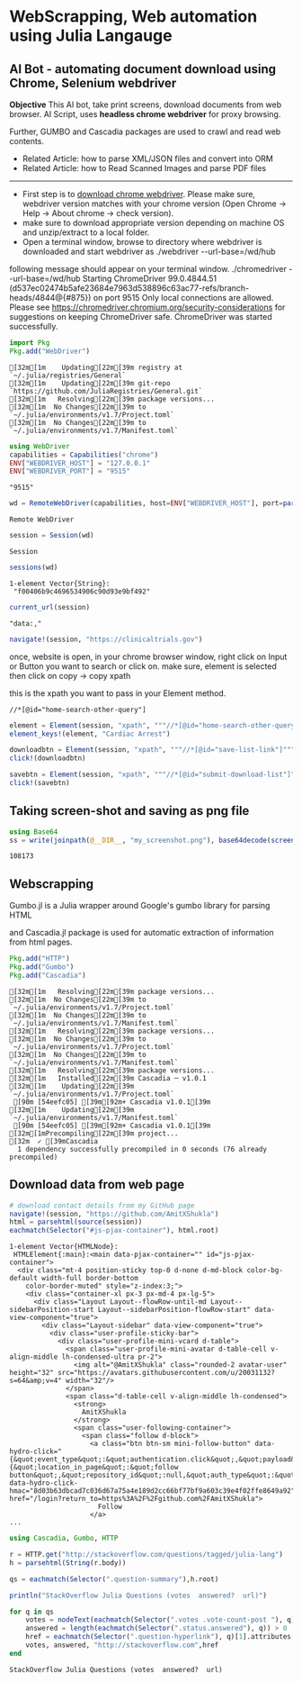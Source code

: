# WebScrapping, Web automation using Julia Langauge

## AI Bot - automating document download using Chrome, Selenium webdriver

**Objective** This AI bot, take print screens, download documents from web browser.
AI Script, uses **headless chrome webdriver** for proxy browsing.

Further, GUMBO and Cascadia packages are used to crawl and read web contents.

- Related Article: how to parse XML/JSON files and convert into ORM
- Related Article: how to Read Scanned Images and parse PDF files

---

+ First step is to [download chrome webdriver](https://chromedriver.chromium.org/downloads). Please make sure, webdriver version matches with your chrome version (Open Chrome -> Help -> About chrome -> check version).
+ make sure to download appropriate version depending on machine OS and unzip/extract to a local folder.
+ Open a terminal window, browse to directory where webdriver is downloaded and start webdriver as ./webdriver --url-base=/wd/hub

following message should appear on your terminal window.
./chromedriver --url-base=/wd/hub
Starting ChromeDriver 99.0.4844.51 (d537ec02474b5afe23684e7963d538896c63ac77-refs/branch-heads/4844@{#875}) on port 9515
Only local connections are allowed.
Please see https://chromedriver.chromium.org/security-considerations for suggestions on keeping ChromeDriver safe.
ChromeDriver was started successfully.


```julia
import Pkg
Pkg.add("WebDriver")
```

    [32m[1m    Updating[22m[39m registry at `~/.julia/registries/General`
    [32m[1m    Updating[22m[39m git-repo `https://github.com/JuliaRegistries/General.git`
    [32m[1m   Resolving[22m[39m package versions...
    [32m[1m  No Changes[22m[39m to `~/.julia/environments/v1.7/Project.toml`
    [32m[1m  No Changes[22m[39m to `~/.julia/environments/v1.7/Manifest.toml`



```julia
using WebDriver
capabilities = Capabilities("chrome")
ENV["WEBDRIVER_HOST"] = "127.0.0.1"
ENV["WEBDRIVER_PORT"] = "9515"
```




    "9515"




```julia
wd = RemoteWebDriver(capabilities, host=ENV["WEBDRIVER_HOST"], port=parse(Int, ENV["WEBDRIVER_PORT"]))
```




    Remote WebDriver





```julia
session = Session(wd)
```




    Session





```julia
sessions(wd)
```




    1-element Vector{String}:
     "f00406b9c4696534906c90d93e9bf492"




```julia
current_url(session)
```




    "data:,"




```julia
navigate!(session, "https://clinicaltrials.gov")
```

once, website is open, in your chrome browser window, right click on Input or Button you want to search or click on.
make sure, element is selected then click on copy -> copy xpath

this is the xpath you want to pass in your Element method.

    //*[@id="home-search-other-query"]


```julia
element = Element(session, "xpath", """//*[@id="home-search-other-query"]""")
element_keys!(element, "Cardiac Arrest")
```


```julia
downloadbtn = Element(session, "xpath", """//*[@id="save-list-link"]""")
click!(downloadbtn)
```


```julia
savebtn = Element(session, "xpath", """//*[@id="submit-download-list"]""")
click!(savebtn)
```

## Taking screen-shot and saving as png file


```julia
using Base64
ss = write(joinpath(@__DIR__, "my_screenshot.png"), base64decode(screenshot(session)))
```




    108173



## Webscrapping


Gumbo.jl is a Julia wrapper around Google's gumbo library for parsing HTML 

and Cascadia.jl package is used for automatic extraction of information from html pages.


```julia
Pkg.add("HTTP")
Pkg.add("Gumbo")
Pkg.add("Cascadia")
```

    [32m[1m   Resolving[22m[39m package versions...
    [32m[1m  No Changes[22m[39m to `~/.julia/environments/v1.7/Project.toml`
    [32m[1m  No Changes[22m[39m to `~/.julia/environments/v1.7/Manifest.toml`
    [32m[1m   Resolving[22m[39m package versions...
    [32m[1m  No Changes[22m[39m to `~/.julia/environments/v1.7/Project.toml`
    [32m[1m  No Changes[22m[39m to `~/.julia/environments/v1.7/Manifest.toml`
    [32m[1m   Resolving[22m[39m package versions...
    [32m[1m   Installed[22m[39m Cascadia ─ v1.0.1
    [32m[1m    Updating[22m[39m `~/.julia/environments/v1.7/Project.toml`
     [90m [54eefc05] [39m[92m+ Cascadia v1.0.1[39m
    [32m[1m    Updating[22m[39m `~/.julia/environments/v1.7/Manifest.toml`
     [90m [54eefc05] [39m[92m+ Cascadia v1.0.1[39m
    [32m[1mPrecompiling[22m[39m project...
    [32m  ✓ [39mCascadia
      1 dependency successfully precompiled in 0 seconds (76 already precompiled)


## Download data from web page


```julia
# download contact details from my GitHub page
navigate!(session, "https://github.com/AmitXShukla")
html = parsehtml(source(session))
eachmatch(Selector("#js-pjax-container"), html.root)
```




    1-element Vector{HTMLNode}:
     HTMLElement{:main}:<main data-pjax-container="" id="js-pjax-container">
      <div class="mt-4 position-sticky top-0 d-none d-md-block color-bg-default width-full border-bottom
        color-border-muted" style="z-index:3;">
        <div class="container-xl px-3 px-md-4 px-lg-5">
          <div class="Layout Layout--flowRow-until-md Layout--sidebarPosition-start Layout--sidebarPosition-flowRow-start" data-view-component="true">
            <div class="Layout-sidebar" data-view-component="true">
              <div class="user-profile-sticky-bar">
                <div class="user-profile-mini-vcard d-table">
                  <span class="user-profile-mini-avatar d-table-cell v-align-middle lh-condensed-ultra pr-2">
                    <img alt="@AmitXShukla" class="rounded-2 avatar-user" height="32" src="https://avatars.githubusercontent.com/u/20031132?s=64&amp;v=4" width="32"/>
                  </span>
                  <span class="d-table-cell v-align-middle lh-condensed">
                    <strong>
                      AmitXShukla
                    </strong>
                    <span class="user-following-container">
                      <span class="follow d-block">
                        <a class="btn btn-sm mini-follow-button" data-hydro-click="{&quot;event_type&quot;:&quot;authentication.click&quot;,&quot;payload&quot;:{&quot;location_in_page&quot;:&quot;follow button&quot;,&quot;repository_id&quot;:null,&quot;auth_type&quot;:&quot;LOG_IN&quot;,&quot;originating_url&quot;:&quot;https://github.com/AmitXShukla&quot;,&quot;user_id&quot;:null}}" data-hydro-click-hmac="8d03b63dbcad7c036d67a75a4e189d2cc66bf77bf9a603c39e4f02ffe8649a92" href="/login?return_to=https%3A%2F%2Fgithub.com%2FAmitXShukla">
                          Follow
                        </a>
    ...





```julia
using Cascadia, Gumbo, HTTP

r = HTTP.get("http://stackoverflow.com/questions/tagged/julia-lang")
h = parsehtml(String(r.body))

qs = eachmatch(Selector(".question-summary"),h.root)

println("StackOverflow Julia Questions (votes  answered?  url)")

for q in qs
    votes = nodeText(eachmatch(Selector(".votes .vote-count-post "), q)[1])
    answered = length(eachmatch(Selector(".status.answered"), q)) > 0 || length(eachmatch(Selector(".status.answered-accepted"), q)) > 0
    href = eachmatch(Selector(".question-hyperlink"), q)[1].attributes["href"]
    votes, answered, "http://stackoverflow.com",href
end
```

    StackOverflow Julia Questions (votes  answered?  url)

